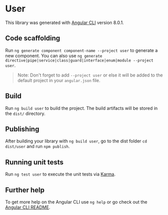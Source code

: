 # User

This library was generated with [Angular CLI](https://github.com/angular/angular-cli) version 8.0.1.

## Code scaffolding

Run `ng generate component component-name --project user` to generate a new component. You can also use `ng generate directive|pipe|service|class|guard|interface|enum|module --project user`.
> Note: Don't forget to add `--project user` or else it will be added to the default project in your `angular.json` file. 

## Build

Run `ng build user` to build the project. The build artifacts will be stored in the `dist/` directory.

## Publishing

After building your library with `ng build user`, go to the dist folder `cd dist/user` and run `npm publish`.

## Running unit tests

Run `ng test user` to execute the unit tests via [Karma](https://karma-runner.github.io).

## Further help

To get more help on the Angular CLI use `ng help` or go check out the [Angular CLI README](https://github.com/angular/angular-cli/blob/master/README.md).
